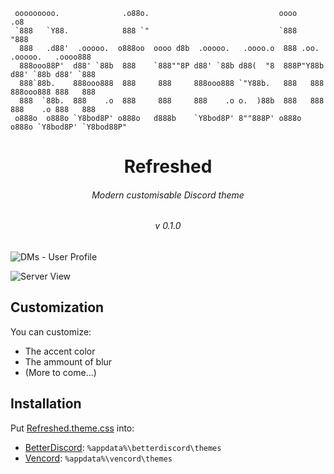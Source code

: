 ```
 ooooooooo.              .o88o.                             oooo                        .o8  
 `888   `Y88.            888 `"                             `888                       "888  
  888   .d88'  .ooooo.  o888oo  oooo d8b  .ooooo.   .oooo.o  888 .oo.    .ooooo.   .oooo888  
  888ooo88P'  d88' `88b  888    `888""8P d88' `88b d88(  "8  888P"Y88b  d88' `88b d88' `888  
  888`88b.    888ooo888  888     888     888ooo888 `"Y88b.   888   888  888ooo888 888   888  
  888  `88b.  888    .o  888     888     888    .o o.  )88b  888   888  888    .o 888   888  
 o888o  o888o `Y8bod8P' o888o   d888b    `Y8bod8P' 8""888P' o888o o888o `Y8bod8P' `Y8bod88P"
```

<div align="center">

# Refreshed
###### Modern customisable Discord theme
###### v 0.1.0

</div>

![DMs - User Profile](https://i.ibb.co/TDPxGLmy/Version0-0-9-dm.png)

![Server View](https://i.ibb.co/dsMTdVXJ/Version0-0-9-server.png)

## Customization

You can customize:

- The accent color
- The ammount of blur
- (More to come...)

## Installation

Put [Refreshed.theme.css](https://raw.githubusercontent.com/baikil/Refreshed/refs/heads/main/Refreshed.theme.css) into:

- [BetterDiscord](https://betterdiscord.app/): `%appdata%\betterdiscord\themes`
- [Vencord](https://vencord.dev/download/): `%appdata%\vencord\themes`
